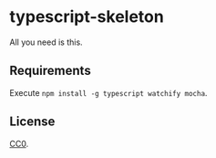 # typescript-skeleton

All you need is this.

## Requirements

Execute `npm install -g typescript watchify mocha`.

## License

[CC0](https://creativecommons.org/publicdomain/zero/1.0/).
